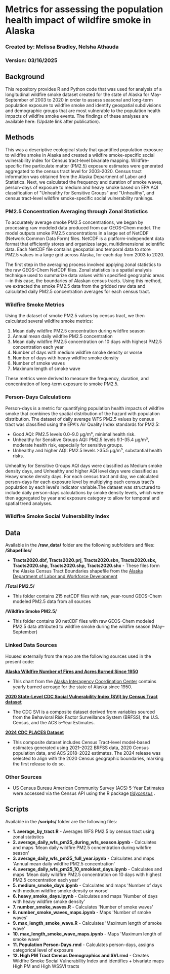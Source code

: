 # Metrics for assessing the population health impact of wildfire smoke in Alaska
### Created by: Melissa Bradley, Nelsha Athauda
### Version: 03/16/2025

## Background

This repository provides R and Python code that was used for analysis of a longitudinal wildfire smoke dataset created for the state of Alaska for May-September of 2003 to 2020 in order to assess seasonal and long-term population exposure to wildfire smoke and identify geospatial subdivisions and demographic groups that are most vulnerable to the population health impacts of wildfire smoke events. The findings of these analyses are available here: (Update link after publication).

## Methods

This was a descriptive ecological study that quantified population exposure to wildfire smoke in Alaska and created a wildfire smoke-specific social vulnerability index for Census tract-level bivariate mapping. Wildfire-specific fine particulate matter (PM2.5) exposure estimates were generated aggregated to the census tract level for 2003-2020. Census tract information was obtained from the Alaska Department of Labor and Statistics. Next, we calculated the frequency and duration of smoke waves, person-days of exposure to medium and heavy smoke based on EPA AQI classification of "Unhealthy for Sensitive Groups" and "Unhealthy", and census tract-level wildfire smoke-specific social vulnerability rankings. 

### PM2.5 Concentration Averaging through Zonal Statistics
To accurately average smoke PM2.5 concentrations, we began by processing raw modeled data produced from our GEOS-Chem model. The model outputs smoke PM2.5 concentrations in a large set of NetCDF (Network Common Data Form) files. NetCDF is a platform-independent data format that efficiently stores and organizes large, multidimensional scientific data. Each NetCDF file contains geospatial and temporal data to store PM2.5 values in a large grid across Alaska, for each day from 2003 to 2020.

The first step in the averaging process involved applying zonal statistics to the raw GEOS-Chem NetCDF files. Zonal statistics is a spatial analysis technique used to summarize data values within specified geographic areas—in this case, the boundaries of Alaskan census tracts. Using this method, we extracted the smoke PM2.5 data from the gridded raw data and calculated daily PM2.5 concentration averages for each census tract. 

### Wildfire Smoke Metrics
Using the dataset of smoke PM2.5 values by census tract, we then calculated several wildfire smoke metrics:

1. Mean daily wildfire PM2.5 concentration during wildfire season
2. Annual mean daily wildfire PM2.5 concentration
3. Mean daily wildfire PM2.5 concentration on 10 days with highest PM2.5 concentration each year
4. Number of days with medium wildfire smoke density or worse
5. Number of days with heavy wildfire smoke density
6. Number of smoke waves
7. Maximum length of smoke wave

These metrics were derived to measure the frequency, duration, and concentration of long-term exposure to smoke PM2.5.

### Person-Days Calculations

Person-days is a metric for quantifying population health impacts of wildfire smoke that combines the spatial distribution of the hazard with population distribution. The dataset of daily average WFS PM2.5 values by census tract was classified using the EPA's Air Quality Index standards for PM2.5:

* Good AQI: PM2.5 levels 0.0–9.0 µg/m³, minimal health risk.
* Unhealthy for Sensitive Groups AQI: PM2.5 levels 9.1–35.4 µg/m³, moderate health risk, especially for sensitive groups.
* Unhealthy and higher AQI: PM2.5 levels >35.5 µg/m³, substantial health risks.

Unhealthy for Sensitive Groups AQI days were classified as Medium smoke density days, and Unhealthy and higher AQI level days were classified as Heavy smoke density days. For each census tract and day, we calculated person-days for each exposure level by multiplying each census tract’s population by each level’s indicator variable.The dataset was structured to include daily person-days calculations by smoke density levels, which were then aggregated by year and exposure category to allow for temporal and spatial trend analyses.

### Wildfire Smoke Social Vulnerability Index 

## Data

Available in the **/raw_data/** folder are the following subfolders and files:
**/Shapefiles/**
- **Tracts2020.dbf, Tracts2020.prj, Tracts2020.sbn, Tracts2020.sbx, Tracts2020.shp, Tracts2020.shp, Tracts2020.shx** - These files form the Alaska Census Tract Boundaries shapefile from the [Alaska 
Department of Labor and Workforce Development](https://live.laborstats.alaska.gov/article/maps-gis-data)

**/Total PM2.5/**
- This folder contains 215 netCDF files with raw, year-round GEOS-Chem modeled PM2.5 data from all sources

**/Wildfire Smoke PM2.5/**
- This folder contains 90 netCDF files with raw GEOS-Chem modeled PM2.5 data attributed to wildfire smoke during the wildfire season (May–September)

### Linked Data Sources

Housed externally from the repo are the following sources used in the present code: 

**[Alaska Wildfire Number of Fires and Acres Burned Since 1950](https://fire.ak.blm.gov/content/aicc/Statistics%20Directory/Alaska%20Fire%20History%20Chart.pdf)**
- This chart from the [Alaska Interagency Coordination Center](https://fire.ak.blm.gov/) contains yearly burned acreage for the state of Alaska since 1950.
  
**[2020 State-Level CDC Social Vulnerability Index (SVI) by Census Tract dataset](https://www.atsdr.cdc.gov/place-health/php/svi/svi-data-documentation-download.html)**
- The CDC SVI is a composite dataset derived from variables sourced from the Behavioral Risk Factor Surveillance System (BRFSS), the U.S. Census, and the ACS 5-Year Estimates.

**[2024 CDC PLACES Dataset](https://www.atsdr.cdc.gov/place-health/php/svi/svi-data-documentation-download.html)**
- This composite dataset includes Census Tract-level model-based estimates generated using 2021–2022 BRFSS data, 2020 Census population data, and ACS 2018–2022 estimates. The 2024 release was selected to align with the 2020 Census geographic boundaries, marking the first release to do so.

### Other Sources
- US Census Bureau American Community Survey (ACS) 5-Year Estimates were accessed via the Census API using the R package <i> [tidycensus](https://walker-data.com/tidycensus/) </i>.

## Scripts

Available in the **/scripts/** folder are the following files:
- **1. average_by_tract.R** - Averages WFS PM2.5 by census tract using zonal statistics
- **2. average_daily_wfs_pm25_during_wfs_season.ipynb** - Calculates and maps 'Mean daily wildfire PM2.5 concentration during wildfire season'
- **3. average_daily_wfs_pm25_full_year.ipynb** - Calculates and maps 'Annual mean daily wildfire PM2.5 concentration'
- **4. average_daily_wfs_pm25_10_smokiest_days.ipynb** - Calculates and maps 'Mean daily wildfire PM2.5 concentration on 10 days with highest PM2.5 concentration each year'
- **5. medium_smoke_days.ipynb** - Calculates and maps 'Number of days with medium wildfire smoke density or worse'
- **6. heavy_smoke_days.ipynb** - Calculates and maps 'Number of days with heavy wildfire smoke density'
- **7. number_smoke_waves.R** - Calculates 'Number of smoke waves'
- **8. number_smoke_waves_maps.ipynb** - Maps 'Number of smoke waves'
- **9. max_length_smoke_wave.R** -  Calculates 'Maximum length of smoke wave'
- **10. max_length_smoke_wave_maps.ipynb** - Maps 'Maximum length of smoke wave'
- **11. Population Person-Days.rmd** - Calculates person-days, assigns categorical level of exposure
- **12. High PM Tract Census Demographics and SVI.rmd** - Creates Wildfire Smoke Social Vulnerability Index and identifies + bivariate maps High PM and High WSSVI tracts

